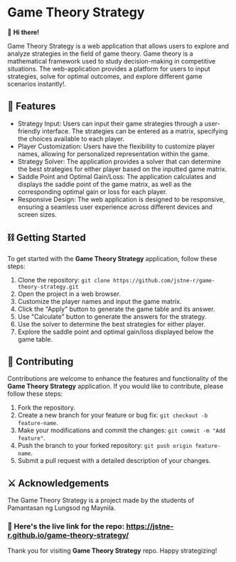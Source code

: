 # Game Theory Strategy

👋 **Hi there!**

Game Theory Strategy is a web application that allows users to explore and analyze strategies in the field of game theory. Game theory is a mathematical framework used to study decision-making in competitive situations. The web-application provides a platform for users to input strategies, solve for optimal outcomes, and explore different game scenarios instantly!.

## 👾 Features

- Strategy Input: Users can input their game strategies through a user-friendly interface. The strategies can be entered as a matrix, specifying the choices available to each player.
- Player Customization: Users have the flexibility to customize player names, allowing for personalized representation within the game.
- Strategy Solver: The application provides a solver that can determine the best strategies for either player based on the inputted game matrix.
- Saddle Point and Optimal Gain/Loss: The application calculates and displays the saddle point of the game matrix, as well as the corresponding optimal gain or loss for each player.
- Responsive Design: The web application is designed to be responsive, ensuring a seamless user experience across different devices and screen sizes.


## ⛓️ Getting Started

To get started with the **Game Theory Strategy** application, follow these steps:

1. Clone the repository: `git clone https://github.com/jstne-r/game-theory-strategy.git`
2. Open the project in a web browser.
3. Customize the player names and input the game matrix.
4. Click the "Apply" button to generate the game table and its answer.
5. Use "Calculate" button to generate the answers for the strategy.
6. Use the solver to determine the best strategies for either player.
7. Explore the saddle point and optimal gain/loss displayed below the game table.



## 💁 Contributing

Contributions are welcome to enhance the features and functionality of the **Game Theory Strategy** application. If you would like to contribute, please follow these steps:

1. Fork the repository.
2. Create a new branch for your feature or bug fix: `git checkout -b feature-name`.
3. Make your modifications and commit the changes: `git commit -m "Add feature"`.
4. Push the branch to your forked repository: `git push origin feature-name`.
5. Submit a pull request with a detailed description of your changes.


## ⚔️ Acknowledgements

The Game Theory Strategy is a project made by the students of Pamantasan ng Lungsod ng Maynila.


### 🔗 Here's the live link for the repo: https://jstne-r.github.io/game-theory-strategy/


Thank you for visiting **Game Theory Strategy** repo. Happy strategizing!
